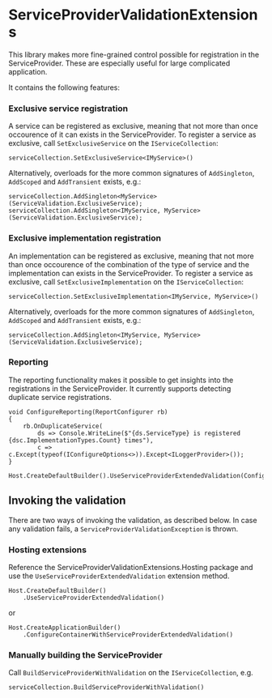 # ServiceProviderValidationExtensions

This library makes more fine-grained control possible for registration in the ServiceProvider.
These are especially useful for large complicated application.

It contains the following features:

### Exclusive service registration

A service can be registered as exclusive, meaning that not more than once occourence of it can exists in the ServiceProvider.
To register a service as exclusive, call `SetExclusiveService` on the `IServiceCollection`:

```
serviceCollection.SetExclusiveService<IMyService>()
```

Alternatively, overloads for the more common signatures of `AddSingleton`, `AddScoped` and `AddTransient` exists, e.g.:

```
serviceCollection.AddSingleton<MyService>(ServiceValidation.ExclusiveService);
serviceCollection.AddSingleton<IMyService, MyService>(ServiceValidation.ExclusiveService);
```



### Exclusive implementation registration

An implementation can be registered as exclusive, meaning that not more than once occourence of the combination of the type of service and the implementation can exists in the ServiceProvider.
To register a service as exclusive, call `SetExclusiveImplementation` on the `IServiceCollection`:

```
serviceCollection.SetExclusiveImplementation<IMyService, MyService>()
```

Alternatively, overloads for the more common signatures of `AddSingleton`, `AddScoped` and `AddTransient` exists, e.g.:

```
serviceCollection.AddSingleton<IMyService, MyService>(ServiceValidation.ExclusiveService);
```

### Reporting

The reporting functionality makes it possible to get insights into the registrations in the ServiceProvider.
It currently supports detecting duplicate service registrations.

```
void ConfigureReporting(ReportConfigurer rb)
{
    rb.OnDuplicateService(
        ds => Console.WriteLine($"{ds.ServiceType} is registered {dsc.ImplementationTypes.Count} times"),
        c => c.Except(typeof(IConfigureOptions<>)).Except<ILoggerProvider>());
}

Host.CreateDefaultBuilder().UseServiceProviderExtendedValidation(ConfigureReporting).Build();
```

## Invoking the validation

There are two ways of invoking the validation, as described below.
In case any validation fails, a `ServiceProviderValidationException` is thrown.

### Hosting extensions

Reference the ServiceProviderValidationExtensions.Hosting package and use the `UseServiceProviderExtendedValidation` extension method.

```
Host.CreateDefaultBuilder()
    .UseServiceProviderExtendedValidation()
```

or

```
Host.CreateApplicationBuilder()
    .ConfigureContainerWithServiceProviderExtendedValidation()
```

### Manually building the ServiceProvider

Call `BuildServiceProviderWithValidation` on the `IServiceCollection`, e.g.

```
serviceCollection.BuildServiceProviderWithValidation()
```


